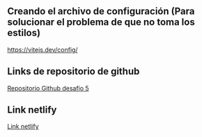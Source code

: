 ## Creando el archivo de configuración (Para solucionar el problema de que no toma los estilos)

https://vitejs.dev/config/

## Links de repositorio de github

<a href="https://github.com/NachoGrane/ignacio-grane-desafio05">Repositorio Github desafío 5</a>

## Link netlify

<a href="https://glittery-duckanoo-110f55.netlify.app/"> Link netlify </a>

